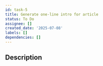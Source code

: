 ```yaml
---
id: task-5
title: Generate one-line intro for article
status: To Do
assignee: []
created_date: '2025-07-08'
labels: []
dependencies: []
---
```


## Description

